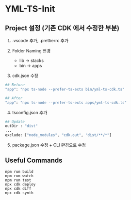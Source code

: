 # YML-TS-Init

## Project 설정 (기존 CDK 에서 수정한 부분)

1. .vscode 추가, .prettierrc 추가
2. Folder Naming 변경

    - lib -> stacks
    - bin -> apps
3. cdk.json 수정

```sh
## Before
"app": "npx ts-node --prefer-ts-exts bin/yml-ts-cdk.ts"

## After
"app": "npx ts-node --prefer-ts-exts apps/yml-ts-cdk.ts"
```

4. tsconfig.json 추가

```sh
## Update
outDir : "dist"
...
exclude: ["node_modules", "cdk.out", "dist/**/*"]
```

5. package.json 수정 + CLI 환경으로 수정


## Useful Commands

```
npm run build
npm run watch
npm run test
npx cdk deploy
npx cdk diff
npx cdk synth
```

